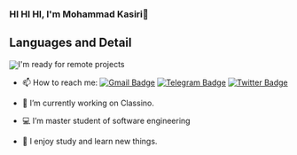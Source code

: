 ### HI HI HI, I'm Mohammad Kasiri👋

## Languages and Detail

<p>
    <img align="center" src="https://github-readme-stats.vercel.app/api?username=mohammad-kasiri&theme=tokyonight&show_icons=true/>
    <img align="center" src="https://github-readme-stats.vercel.app/api/top-langs/?username=mohammad-kasiri&theme=tokyonight&show_icons=true/>
</p>
    
## I'm ready for remote projects    
- 📫 How to reach me: 
[![Gmail Badge](https://img.shields.io/badge/-Gmail-red?style=flat&logo=gmail&logoColor=white&link=mohammad.kasirey@gmail.com)](mailto:mohammad.kasirey@gmail.com)
[![Telegram Badge](https://img.shields.io/badge/-Telegram-blue?style=flat&logo=telegram&logoColor=white&link=https://t.me/MohammadKasiri)](https://t.me/MohammadKasiri)
[![Twitter Badge](https://img.shields.io/badge/-Twitter-blue?style=flat&logo=twitter&logoColor=white&link=https://twitter.com/kmohamad129)](https://twitter.com/kmohamad129)



- 🔭 I’m currently working on Classino.
- 💻 I’m master student of software engineering
- 💬 I enjoy study and learn new things.
